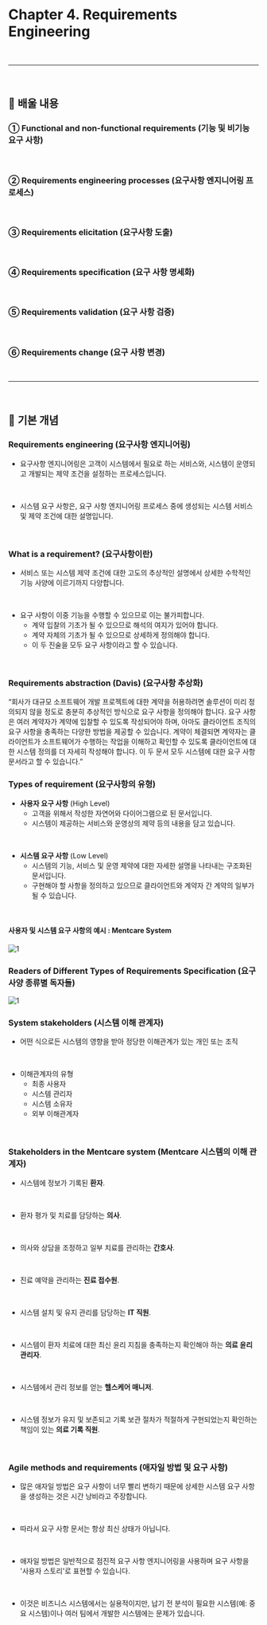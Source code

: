 # Chapter 4. Requirements Engineering
<br>

---
<br>

## 🍏 배울 내용
### ① Functional and non-functional requirements (기능 및 비기능 요구 사항)
<br>

### ② Requirements engineering processes (요구사항 엔지니어링 프로세스)
<br>

### ③ Requirements elicitation (요구사항 도출)
<br>

### ④ Requirements specification (요구 사항 명세화)
<br>

### ⑤ Requirements validation (요구 사항 검증)
<br>

### ⑥ Requirements change (요구 사항 변경)
<br>

---
<br>

## 🍏 기본 개념

### Requirements engineering (요구사항 엔지니어링)
- 요구사항 엔지니어링은 고객이 시스템에서 필요로 하는 서비스와, 시스템이 운영되고 개발되는 제약 조건을 설정하는 프로세스입니다.
<br>

- 시스템 요구 사항은, 요구 사항 엔지니어링 프로세스 중에 생성되는 시스템 서비스 및 제약 조건에 대한 설명입니다.
<br>

### What is a requirement? (요구사항이란)
- 서비스 또는 시스템 제약 조건에 대한 고도의 추상적인 설명에서 상세한 수학적인 기능 사양에 이르기까지 다양합니다.
<br>

- 요구 사항이 이중 기능을 수행할 수 있으므로 이는 불가피합니다.
  - 계약 입찰의 기초가 될 수 있으므로 해석의 여지가 있어야 합니다.
  - 계약 자체의 기초가 될 수 있으므로 상세하게 정의해야 합니다.
  - 이 두 진술을 모두 요구 사항이라고 할 수 있습니다.
<br>


### Requirements abstraction (Davis) (요구사항 추상화)
“회사가 대규모 소프트웨어 개발 프로젝트에 대한 계약을 허용하려면 솔루션이 미리 정의되지 않을 정도로 충분히 추상적인 방식으로 요구 사항을 정의해야 합니다. 요구 사항은 여러 계약자가 계약에 입찰할 수 있도록 작성되어야 하며, 아마도 클라이언트 조직의 요구 사항을 충족하는 다양한 방법을 제공할 수 있습니다. 계약이 체결되면 계약자는 클라이언트가 소프트웨어가 수행하는 작업을 이해하고 확인할 수 있도록 클라이언트에 대한 시스템 정의를 더 자세히 작성해야 합니다. 이 두 문서 모두 시스템에 대한 요구 사항 문서라고 할 수 있습니다.”
<br>


### Types of requirement (요구사항의 유형)
- **사용자 요구 사항** (High Level)
  - 고객을 위해서 작성한 자연어와 다이어그램으로 된 문서입니다. 
  - 시스템이 제공하는 서비스와 운영상의 제약 등의 내용을 담고 있습니다.
<br>

- **시스템 요구 사항** (Low Level)
  - 시스템의 기능, 서비스 및 운영 제약에 대한 자세한 설명을 나타내는 구조화된 문서입니다. 
  - 구현해야 할 사항을 정의하고 있으므로 클라이언트와 계약자 간 계약의 일부가 될 수 있습니다.
<br>

#### 사용자 및 시스템 요구 사항의 예시 : Mentcare System
![1](https://i.imgur.com/YldB5fq.png)
<br>

### Readers of Different Types of Requirements Specification (요구사양 종류별 독자들)
![1](https://i.imgur.com/PKkIwnk.png)
<br>

### System stakeholders (시스템 이해 관계자)
- 어떤 식으로든 시스템의 영향을 받아 정당한 이해관계가 있는 개인 또는 조직
<br>

- 이해관계자의 유형
  - 최종 사용자
  - 시스템 관리자
  - 시스템 소유자
  - 외부 이해관계자
<br>

### Stakeholders in the Mentcare system (Mentcare 시스템의 이해 관계자)
- 시스템에 정보가 기록된 **환자**.
<br>

- 환자 평가 및 치료를 담당하는 **의사**.
<br>

- 의사와 상담을 조정하고 일부 치료를 관리하는 **간호사**.
<br>

- 진료 예약을 관리하는 **진료 접수원**.
<br>

- 시스템 설치 및 유지 관리를 담당하는 **IT 직원**.
<br>

- 시스템이 환자 치료에 대한 최신 윤리 지침을 충족하는지 확인해야 하는 **의료 윤리 관리자**.
<br>

- 시스템에서 관리 정보를 얻는 **헬스케어 매니저**.
<br>

- 시스템 정보가 유지 및 보존되고 기록 보관 절차가 적절하게 구현되었는지 확인하는 책임이 있는 **의료 기록 직원**.
<br>

### Agile methods and requirements (애자일 방법 및 요구 사항)
- 많은 애자일 방법은 요구 사항이 너무 빨리 변하기 때문에 상세한 시스템 요구 사항을 생성하는 것은 시간 낭비라고 주장합니다.
<br>

- 따라서 요구 사항 문서는 항상 최신 상태가 아닙니다.
<br>

- 애자일 방법은 일반적으로 점진적 요구 사항 엔지니어링을 사용하며 요구 사항을 '사용자 스토리'로 표현할 수 있습니다.
<br>

- 이것은 비즈니스 시스템에서는 실용적이지만, 납기 전 분석이 필요한 시스템(예: 중요 시스템)이나 여러 팀에서 개발한 시스템에는 문제가 있습니다.
<br>
